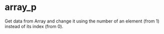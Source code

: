 # array_p
Get data from Array and change it using the number of an element (from 1) instead of its index (from 0).
